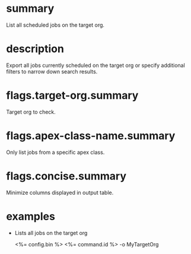 # summary

List all scheduled jobs on the target org.

# description

Export all jobs currently scheduled on the target org or specify additional filters to narrow down search results.

# flags.target-org.summary

Target org to check.

# flags.apex-class-name.summary

Only list jobs from a specific apex class.

# flags.concise.summary

Minimize columns displayed in output table.

# examples

- Lists all jobs on the target org

  <%= config.bin %> <%= command.id %> -o MyTargetOrg
